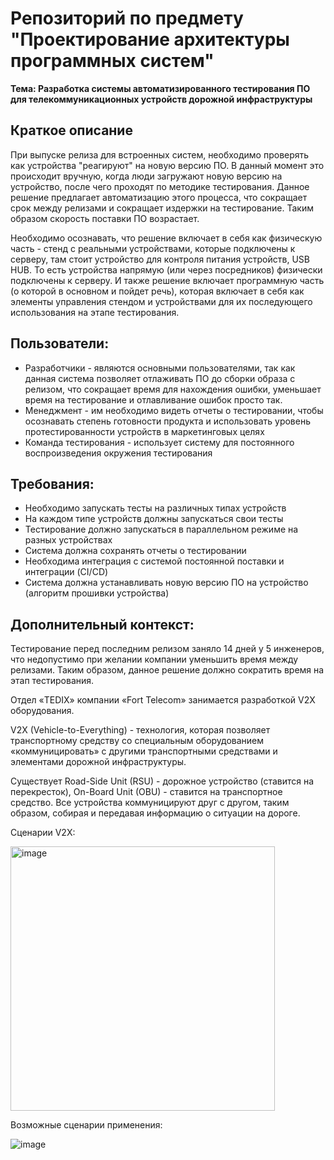# Репозиторий по предмету "Проектирование архитектуры программных систем"

**Тема: Разработка системы автоматизированного тестирования ПО для телекоммуникационных устройств дорожной инфраструктуры**

## Краткое описание
При выпуске релиза для встроенных систем, необходимо проверять как устройства "реагируют" на новую версию ПО. В данный момент это происходит вручную, когда люди загружают новую версию на устройство, после чего проходят по методике тестирования. Данное решение предлагает автоматизацию этого процесса, что сокращает срок между релизами и сокращает издержки на тестирование. Таким образом скорость поставки ПО возрастает.

Необходимо осознавать, что решение включает в себя как физическую часть - стенд с реальными устройствами, которые подключены к серверу, там стоит устройство для контроля питания устройств, USB HUB. То есть устройства напрямую (или через посредников) физически подключены к серверу.
И также решение включает программную часть (о которой в основном и пойдет речь), которая включает в себя как элементы управления стендом и устройствами для их последующего использования на этапе тестирования.

## Пользователи:
- Разработчики - являются основными пользователями, так как данная система позволяет отлаживать ПО до сборки образа с релизом, что сокращает время для нахождения ошибки, уменьшает время на тестирование и отлавливание ошибок просто так.
- Менеджмент - им необходимо видеть отчеты о тестировании, чтобы осознавать степень готовности продукта и использовать уровень протестированности устройств в маркетинговых целях
- Команда тестирования - использует систему для постоянного воспроизведения окружения тестирования

## Требования:
- Необходимо запускать тесты на различных типах устройств
- На каждом типе устройств должны запускаться свои тесты
- Тестирование должно запускаться в параллельном режиме на разных устройствах
- Система должна сохранять отчеты о тестировании
- Необходима интеграция с системой постоянной поставки и интеграции (CI/CD)
- Система должна устанавливать новую версию ПО на устройство (алгоритм прошивки устройства)

## Дополнительный контекст:
Тестирование перед последним релизом заняло 14 дней у 5 инженеров, что недопустимо при желании компании уменьшить время между релизами. Таким образом, данное решение должно сократить время на этап тестирования.

Отдел «TEDIX» компании «Fort Telecom» занимается разработкой V2X оборудования.

V2X (Vehicle-to-Everything) - технология, которая позволяет транспортному средству со специальным оборудованием «коммуницировать» с другими транспортными средствами и элементами дорожной инфраструктуры. 

Существует Road-Side Unit (RSU) - дорожное устройство (ставится на перекресток), On-Board Unit (OBU) - ставится на транспортное средство. Все устройства коммуницируют друг с другом, таким образом, собирая и передавая информацию о ситуации на дороге.

Сценарии V2X:

<img width="423" alt="image" src="https://github.com/user-attachments/assets/e223c15b-7a54-449e-8c44-64e8c802dd1b">

Возможные сценарии применения:

![image](https://github.com/user-attachments/assets/48c42bb9-7568-4167-9196-a38eefb32295)

